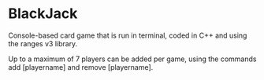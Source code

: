 # BlackJack

Console-based card game that is run in terminal, coded in C++ and using the ranges v3 library.

Up to a maximum of 7 players can be added per game, using the commands add [playername] and remove [playername].



